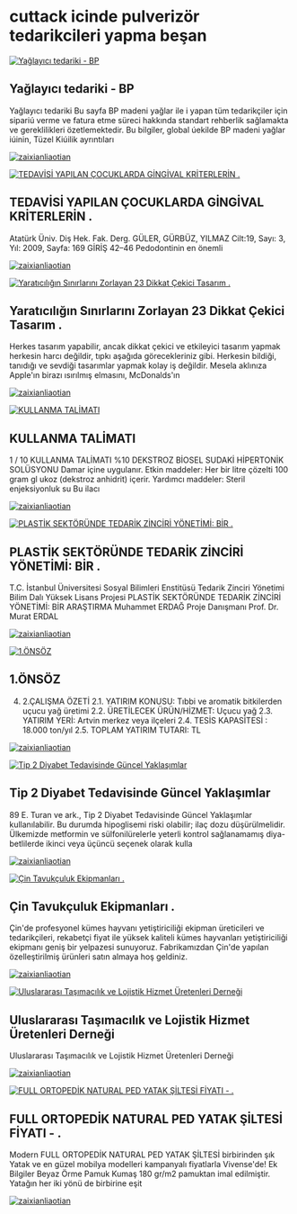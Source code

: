 # cuttack icinde pulverizör tedarikcileri yapma beşan
<a href="https://mnn.zoosnet.net/LR/Chatpre.aspx?id=MNN94995150&p=https://topgrinding.com/" target="_blank">![Yağlayıcı tedariki - BP](https://github.com/technlg/images/blob/main/6.jpg)</a>
## Yağlayıcı tedariki - BP
Yağlayıcı tedariki Bu sayfa BP madeni yağlar ile i yapan tüm tedarikçiler için sipariú verme ve fatura etme süreci hakkında standart rehberlik sağlamakta ve gereklilikleri özetlemektedir. Bu bilgiler, global úekilde BP madeni yağlar iúinin, Tüzel Kiúilik ayrıntıları 
<a href="https://mnn.zoosnet.net/LR/Chatpre.aspx?id=MNN94995150&p=https://topgrinding.com/" target="_blank"><img src="https://github.com/technlg/images/raw/main/chat11.jpg" alt="zaixianliaotian"/></a><a href="//whatsapp.shibangsoft.com/WhatsApp.php" ><img src="https://github.com/technlg/images/raw/main/chat11.png" alt=""></a>
<a href="https://mnn.zoosnet.net/LR/Chatpre.aspx?id=MNN94995150&p=https://topgrinding.com/" target="_blank">![TEDAVİSİ YAPILAN ÇOCUKLARDA GİNGİVAL KRİTERLERİN .](https://github.com/technlg/images/blob/main/36.jpg)</a>
## TEDAVİSİ YAPILAN ÇOCUKLARDA GİNGİVAL KRİTERLERİN .
Atatürk Üniv. Diş Hek. Fak. Derg. GÜLER, GÜRBÜZ, YILMAZ Cilt:19, Sayı: 3, Yıl: 2009, Sayfa: 169 GİRİŞ 42–46 Pedodontinin en önemli 
<a href="https://mnn.zoosnet.net/LR/Chatpre.aspx?id=MNN94995150&p=https://topgrinding.com/" target="_blank"><img src="https://github.com/technlg/images/raw/main/chat11.jpg" alt="zaixianliaotian"/></a><a href="//whatsapp.shibangsoft.com/WhatsApp.php" ><img src="https://github.com/technlg/images/raw/main/chat11.png" alt=""></a>
<a href="https://mnn.zoosnet.net/LR/Chatpre.aspx?id=MNN94995150&p=https://topgrinding.com/" target="_blank">![Yaratıcılığın Sınırlarını Zorlayan 23 Dikkat Çekici Tasarım .](https://github.com/technlg/images/blob/main/36.jpg)</a>
## Yaratıcılığın Sınırlarını Zorlayan 23 Dikkat Çekici Tasarım .
Herkes tasarım yapabilir, ancak dikkat çekici ve etkileyici tasarım yapmak herkesin harcı değildir, tıpkı aşağıda görecekleriniz gibi. Herkesin bildiği, tanıdığı ve sevdiği tasarımlar yapmak kolay iş değildir. Mesela aklınıza Apple'ın birazı ısırılmış elmasını, McDonalds'ın 
<a href="https://mnn.zoosnet.net/LR/Chatpre.aspx?id=MNN94995150&p=https://topgrinding.com/" target="_blank"><img src="https://github.com/technlg/images/raw/main/chat11.jpg" alt="zaixianliaotian"/></a><a href="//whatsapp.shibangsoft.com/WhatsApp.php" ><img src="https://github.com/technlg/images/raw/main/chat11.png" alt=""></a>
<a href="https://mnn.zoosnet.net/LR/Chatpre.aspx?id=MNN94995150&p=https://topgrinding.com/" target="_blank">![KULLANMA TALİMATI](https://github.com/technlg/images/blob/main/9.jpg)</a>
## KULLANMA TALİMATI
1 / 10 KULLANMA TALİMATI %10 DEKSTROZ BİOSEL SUDAKİ HİPERTONİK SOLÜSYONU Damar içine uygulanır. Etkin maddeler: Her bir litre çözelti 100 gram gl ukoz (dekstroz anhidrit) içerir. Yardımcı maddeler: Steril enjeksiyonluk su Bu ilacı 
<a href="https://mnn.zoosnet.net/LR/Chatpre.aspx?id=MNN94995150&p=https://topgrinding.com/" target="_blank"><img src="https://github.com/technlg/images/raw/main/chat11.jpg" alt="zaixianliaotian"/></a><a href="//whatsapp.shibangsoft.com/WhatsApp.php" ><img src="https://github.com/technlg/images/raw/main/chat11.png" alt=""></a>
<a href="https://mnn.zoosnet.net/LR/Chatpre.aspx?id=MNN94995150&p=https://topgrinding.com/" target="_blank">![PLASTİK SEKTÖRÜNDE TEDARİK ZİNCİRİ YÖNETİMİ: BİR .](https://github.com/technlg/images/blob/main/66.jpg)</a>
## PLASTİK SEKTÖRÜNDE TEDARİK ZİNCİRİ YÖNETİMİ: BİR .
T.C. İstanbul Üniversitesi Sosyal Bilimleri Enstitüsü Tedarik Zinciri Yönetimi Bilim Dalı Yüksek Lisans Projesi PLASTİK SEKTÖRÜNDE TEDARİK ZİNCİRİ YÖNETİMİ: BİR ARAŞTIRMA Muhammet ERDAĞ Proje Danışmanı Prof. Dr. Murat ERDAL
<a href="https://mnn.zoosnet.net/LR/Chatpre.aspx?id=MNN94995150&p=https://topgrinding.com/" target="_blank"><img src="https://github.com/technlg/images/raw/main/chat11.jpg" alt="zaixianliaotian"/></a><a href="//whatsapp.shibangsoft.com/WhatsApp.php" ><img src="https://github.com/technlg/images/raw/main/chat11.png" alt=""></a>
<a href="https://mnn.zoosnet.net/LR/Chatpre.aspx?id=MNN94995150&p=https://topgrinding.com/" target="_blank">![1.ÖNSÖZ](https://github.com/technlg/images/blob/main/42.jpg)</a>
## 1.ÖNSÖZ
4. 2.ÇALIŞMA ÖZETİ 2.1. YATIRIM KONUSU: Tıbbi ve aromatik bitkilerden uçucu yağ üretimi 2.2. ÜRETİLECEK ÜRÜN/HİZMET: Uçucu yağ 2.3. YATIRIM YERİ: Artvin merkez veya ilçeleri 2.4. TESİS KAPASİTESİ : 18.000 ton/yıl 2.5. TOPLAM YATIRIM TUTARI: TL
<a href="https://mnn.zoosnet.net/LR/Chatpre.aspx?id=MNN94995150&p=https://topgrinding.com/" target="_blank"><img src="https://github.com/technlg/images/raw/main/chat11.jpg" alt="zaixianliaotian"/></a><a href="//whatsapp.shibangsoft.com/WhatsApp.php" ><img src="https://github.com/technlg/images/raw/main/chat11.png" alt=""></a>
<a href="https://mnn.zoosnet.net/LR/Chatpre.aspx?id=MNN94995150&p=https://topgrinding.com/" target="_blank">![Tip 2 Diyabet Tedavisinde Güncel Yaklaşımlar](https://github.com/technlg/images/blob/main/28.jpg)</a>
## Tip 2 Diyabet Tedavisinde Güncel Yaklaşımlar
89 E. Turan ve ark., Tip 2 Diyabet Tedavisinde Güncel Yaklaşımlar kullanılabilir. Bu durumda hipoglisemi riski olabilir; ilaç dozu düşürülmelidir. Ülkemizde metformin ve sülfonilürelerle yeterli kontrol sağlanamamış diya-betlilerde ikinci veya üçüncü seçenek olarak kulla
<a href="https://mnn.zoosnet.net/LR/Chatpre.aspx?id=MNN94995150&p=https://topgrinding.com/" target="_blank"><img src="https://github.com/technlg/images/raw/main/chat11.jpg" alt="zaixianliaotian"/></a><a href="//whatsapp.shibangsoft.com/WhatsApp.php" ><img src="https://github.com/technlg/images/raw/main/chat11.png" alt=""></a>
<a href="https://mnn.zoosnet.net/LR/Chatpre.aspx?id=MNN94995150&p=https://topgrinding.com/" target="_blank">![Çin Tavukçuluk Ekipmanları .](https://github.com/technlg/images/blob/main/25.jpg)</a>
## Çin Tavukçuluk Ekipmanları .
Çin'de profesyonel kümes hayvanı yetiştiriciliği ekipman üreticileri ve tedarikçileri, rekabetçi fiyat ile yüksek kaliteli kümes hayvanları yetiştiriciliği ekipmanı geniş bir yelpazesi sunuyoruz. Fabrikamızdan Çin'de yapılan özelleştirilmiş ürünleri satın almaya hoş geldiniz.
<a href="https://mnn.zoosnet.net/LR/Chatpre.aspx?id=MNN94995150&p=https://topgrinding.com/" target="_blank"><img src="https://github.com/technlg/images/raw/main/chat11.jpg" alt="zaixianliaotian"/></a><a href="//whatsapp.shibangsoft.com/WhatsApp.php" ><img src="https://github.com/technlg/images/raw/main/chat11.png" alt=""></a>
<a href="https://mnn.zoosnet.net/LR/Chatpre.aspx?id=MNN94995150&p=https://topgrinding.com/" target="_blank">![Uluslararası Taşımacılık ve Lojistik Hizmet Üretenleri Derneği](https://github.com/technlg/images/blob/main/45.jpg)</a>
## Uluslararası Taşımacılık ve Lojistik Hizmet Üretenleri Derneği
Uluslararası Taşımacılık ve Lojistik Hizmet Üretenleri Derneği
<a href="https://mnn.zoosnet.net/LR/Chatpre.aspx?id=MNN94995150&p=https://topgrinding.com/" target="_blank"><img src="https://github.com/technlg/images/raw/main/chat11.jpg" alt="zaixianliaotian"/></a><a href="//whatsapp.shibangsoft.com/WhatsApp.php" ><img src="https://github.com/technlg/images/raw/main/chat11.png" alt=""></a>
<a href="https://mnn.zoosnet.net/LR/Chatpre.aspx?id=MNN94995150&p=https://topgrinding.com/" target="_blank">![FULL ORTOPEDİK NATURAL PED YATAK ŞİLTESİ FİYATI - .](https://github.com/technlg/images/blob/main/1.jpg)</a>
## FULL ORTOPEDİK NATURAL PED YATAK ŞİLTESİ FİYATI - .
Modern FULL ORTOPEDİK NATURAL PED YATAK ŞİLTESİ birbirinden şık Yatak ve en güzel mobilya modelleri kampanyalı fiyatlarla Vivense'de! Ek Bilgiler Beyaz Örme Pamuk Kumaş 180 gr/m2 pamuktan imal edilmiştir. Yatağın her iki yönü de birbirine eşit
<a href="https://mnn.zoosnet.net/LR/Chatpre.aspx?id=MNN94995150&p=https://topgrinding.com/" target="_blank"><img src="https://github.com/technlg/images/raw/main/chat11.jpg" alt="zaixianliaotian"/></a><a href="//whatsapp.shibangsoft.com/WhatsApp.php" ><img src="https://github.com/technlg/images/raw/main/chat11.png" alt=""></a>
